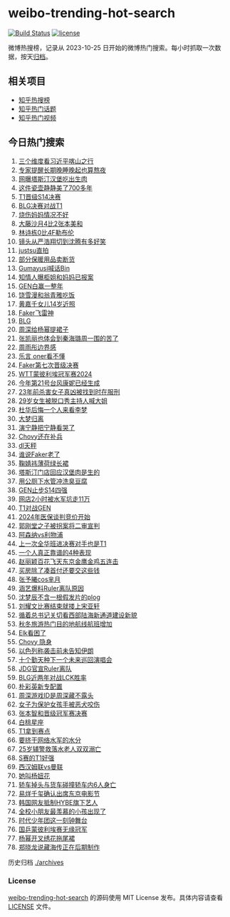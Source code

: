 # weibo-trending-hot-search

[![Build Status](https://github.com/justjavac/weibo-trending-hot-search/workflows/ci/badge.svg?branch=master)](https://github.com/justjavac/weibo-trending-hot-search/actions)
[![license](https://img.shields.io/github/license/justjavac/weibo-trending-hot-search)](https://github.com/justjavac/weibo-trending-hot-search/blob/master/LICENSE)

微博热搜榜，记录从 2023-10-25 日开始的微博热门搜索。每小时抓取一次数据，按天[归档](./archives)。

## 相关项目

- [知乎热搜榜](https://github.com/justjavac/zhihu-trending-top-search)
- [知乎热门话题](https://github.com/justjavac/zhihu-trending-hot-questions)
- [知乎热门视频](https://github.com/justjavac/zhihu-trending-hot-video)

## 今日热门搜索

<!-- BEGIN -->
<!-- 最后更新时间 Mon Oct 28 2024 02:28:43 GMT+0800 (China Standard Time) -->

1. [三个维度看习近平喀山之行](https://s.weibo.com//weibo?q=%23%E4%B8%89%E4%B8%AA%E7%BB%B4%E5%BA%A6%E7%9C%8B%E4%B9%A0%E8%BF%91%E5%B9%B3%E5%96%80%E5%B1%B1%E4%B9%8B%E8%A1%8C%23&Refer=new_time)
1. [专家提醒长期晚睡晚起也算熬夜](https://s.weibo.com//weibo?q=%23%E4%B8%93%E5%AE%B6%E6%8F%90%E9%86%92%E9%95%BF%E6%9C%9F%E6%99%9A%E7%9D%A1%E6%99%9A%E8%B5%B7%E4%B9%9F%E7%AE%97%E7%86%AC%E5%A4%9C%23&t=31&band_rank=2&Refer=top)
1. [网曝塔斯汀汉堡吃出生肉](https://s.weibo.com//weibo?q=%23%E7%BD%91%E6%9B%9D%E5%A1%94%E6%96%AF%E6%B1%80%E6%B1%89%E5%A0%A1%E5%90%83%E5%87%BA%E7%94%9F%E8%82%89%23&t=31&band_rank=1&Refer=top)
1. [这件瓷壶静静美了700多年](https://s.weibo.com//weibo?q=%23%E8%BF%99%E4%BB%B6%E7%93%B7%E5%A3%B6%E9%9D%99%E9%9D%99%E7%BE%8E%E4%BA%86700%E5%A4%9A%E5%B9%B4%23&t=31&band_rank=3&Refer=top)
1. [T1晋级S14决赛](https://s.weibo.com//weibo?q=T1%E6%99%8B%E7%BA%A7S14%E5%86%B3%E8%B5%9B&t=31&band_rank=7&Refer=top)
1. [BLG决赛对战T1](https://s.weibo.com//weibo?q=%23BLG%E5%86%B3%E8%B5%9B%E5%AF%B9%E6%88%98T1%23&t=31&band_rank=5&Refer=top)
1. [烧伤妈妈情况不好](https://s.weibo.com//weibo?q=%23%E7%83%A7%E4%BC%A4%E5%A6%88%E5%A6%88%E6%83%85%E5%86%B5%E4%B8%8D%E5%A5%BD%23&t=31&band_rank=5&Refer=top)
1. [大藤沙月4比2张本美和](https://s.weibo.com//weibo?q=%23%E5%A4%A7%E8%97%A4%E6%B2%99%E6%9C%884%E6%AF%942%E5%BC%A0%E6%9C%AC%E7%BE%8E%E5%92%8C%23&t=31&band_rank=8&Refer=top)
1. [林诗栋0比4F勒布伦](https://s.weibo.com//weibo?q=%23%E6%9E%97%E8%AF%97%E6%A0%8B0%E6%AF%944F%E5%8B%92%E5%B8%83%E4%BC%A6%23&t=31&band_rank=12&Refer=top)
1. [镜头从严浩翔切到沈腾有多好笑](https://s.weibo.com//weibo?q=%E9%95%9C%E5%A4%B4%E4%BB%8E%E4%B8%A5%E6%B5%A9%E7%BF%94%E5%88%87%E5%88%B0%E6%B2%88%E8%85%BE%E6%9C%89%E5%A4%9A%E5%A5%BD%E7%AC%91&t=31&band_rank=9&Refer=top)
1. [justsu直拍](https://s.weibo.com//weibo?q=justsu%E7%9B%B4%E6%8B%8D&t=31&band_rank=10&Refer=top)
1. [部分保暖用品卖断货](https://s.weibo.com//weibo?q=%23%E9%83%A8%E5%88%86%E4%BF%9D%E6%9A%96%E7%94%A8%E5%93%81%E5%8D%96%E6%96%AD%E8%B4%A7%23&t=31&band_rank=11&Refer=top)
1. [Gumayusi喊话Bin](https://s.weibo.com//weibo?q=%23Gumayusi%E5%96%8A%E8%AF%9DBin%23&t=31&band_rank=31&Refer=top)
1. [知情人曝柜姐和妈妈已报案](https://s.weibo.com//weibo?q=%23%E7%9F%A5%E6%83%85%E4%BA%BA%E6%9B%9D%E6%9F%9C%E5%A7%90%E5%92%8C%E5%A6%88%E5%A6%88%E5%B7%B2%E6%8A%A5%E6%A1%88%23&t=31&band_rank=13&Refer=top)
1. [GEN白赢一整年](https://s.weibo.com//weibo?q=%23GEN%E7%99%BD%E8%B5%A2%E4%B8%80%E6%95%B4%E5%B9%B4%23&t=31&band_rank=13&Refer=top)
1. [饶雪漫和翁青雅吃饭](https://s.weibo.com//weibo?q=%E9%A5%B6%E9%9B%AA%E6%BC%AB%E5%92%8C%E7%BF%81%E9%9D%92%E9%9B%85%E5%90%83%E9%A5%AD&t=31&band_rank=14&Refer=top)
1. [黄嘉千女儿14岁近照](https://s.weibo.com//weibo?q=%23%E9%BB%84%E5%98%89%E5%8D%83%E5%A5%B3%E5%84%BF14%E5%B2%81%E8%BF%91%E7%85%A7%23&t=31&band_rank=15&Refer=top)
1. [Faker飞雷神](https://s.weibo.com//weibo?q=Faker%E9%A3%9E%E9%9B%B7%E7%A5%9E&t=31&band_rank=11&Refer=top)
1. [BLG](https://s.weibo.com//weibo?q=BLG&t=31&band_rank=12&Refer=top)
1. [周深给杨幂提裙子](https://s.weibo.com//weibo?q=%23%E5%91%A8%E6%B7%B1%E7%BB%99%E6%9D%A8%E5%B9%82%E6%8F%90%E8%A3%99%E5%AD%90%23&t=31&band_rank=18&Refer=top)
1. [张凯丽也体会到秦海璐周一围的苦了](https://s.weibo.com//weibo?q=%E5%BC%A0%E5%87%AF%E4%B8%BD%E4%B9%9F%E4%BD%93%E4%BC%9A%E5%88%B0%E7%A7%A6%E6%B5%B7%E7%92%90%E5%91%A8%E4%B8%80%E5%9B%B4%E7%9A%84%E8%8B%A6%E4%BA%86&t=31&band_rank=20&Refer=top)
1. [周雨彤边界感](https://s.weibo.com//weibo?q=%E5%91%A8%E9%9B%A8%E5%BD%A4%E8%BE%B9%E7%95%8C%E6%84%9F&t=31&band_rank=21&Refer=top)
1. [乐言 oner看不懂](https://s.weibo.com//weibo?q=%E4%B9%90%E8%A8%80%20oner%E7%9C%8B%E4%B8%8D%E6%87%82&t=31&band_rank=22&Refer=top)
1. [Faker第七次晋级决赛](https://s.weibo.com//weibo?q=%23Faker%E7%AC%AC%E4%B8%83%E6%AC%A1%E6%99%8B%E7%BA%A7%E5%86%B3%E8%B5%9B%23&t=31&band_rank=32&Refer=top)
1. [WTT蒙彼利埃冠军赛2024](https://s.weibo.com//weibo?q=%23WTT%E8%92%99%E5%BD%BC%E5%88%A9%E5%9F%83%E5%86%A0%E5%86%9B%E8%B5%9B2024%23&t=31&band_rank=24&Refer=top)
1. [今年第21号台风康妮已经生成](https://s.weibo.com//weibo?q=%23%E4%BB%8A%E5%B9%B4%E7%AC%AC21%E5%8F%B7%E5%8F%B0%E9%A3%8E%E5%BA%B7%E5%A6%AE%E5%B7%B2%E7%BB%8F%E7%94%9F%E6%88%90%23&t=31&band_rank=25&Refer=top)
1. [23年前杀害女子真凶被找到时在服刑](https://s.weibo.com//weibo?q=%2323%E5%B9%B4%E5%89%8D%E6%9D%80%E5%AE%B3%E5%A5%B3%E5%AD%90%E7%9C%9F%E5%87%B6%E8%A2%AB%E6%89%BE%E5%88%B0%E6%97%B6%E5%9C%A8%E6%9C%8D%E5%88%91%23&t=31&band_rank=16&Refer=top)
1. [29岁女生被脱口秀主持人喊大姐](https://s.weibo.com//weibo?q=%2329%E5%B2%81%E5%A5%B3%E7%94%9F%E8%A2%AB%E8%84%B1%E5%8F%A3%E7%A7%80%E4%B8%BB%E6%8C%81%E4%BA%BA%E5%96%8A%E5%A4%A7%E5%A7%90%23&t=31&band_rank=17&Refer=top)
1. [杜华后悔一个人来看李梦](https://s.weibo.com//weibo?q=%E6%9D%9C%E5%8D%8E%E5%90%8E%E6%82%94%E4%B8%80%E4%B8%AA%E4%BA%BA%E6%9D%A5%E7%9C%8B%E6%9D%8E%E6%A2%A6&t=31&band_rank=8&Refer=top)
1. [大梦归离](https://s.weibo.com//weibo?q=%E5%A4%A7%E6%A2%A6%E5%BD%92%E7%A6%BB&t=31&band_rank=46&Refer=top)
1. [演宁静把宁静看哭了](https://s.weibo.com//weibo?q=%E6%BC%94%E5%AE%81%E9%9D%99%E6%8A%8A%E5%AE%81%E9%9D%99%E7%9C%8B%E5%93%AD%E4%BA%86&t=31&band_rank=30&Refer=top)
1. [Chovy还在补兵](https://s.weibo.com//weibo?q=%23Chovy%E8%BF%98%E5%9C%A8%E8%A1%A5%E5%85%B5%23&t=31&band_rank=31&Refer=top)
1. [dl天秤](https://s.weibo.com//weibo?q=dl%E5%A4%A9%E7%A7%A4&t=31&band_rank=33&Refer=top)
1. [谁说Faker老了](https://s.weibo.com//weibo?q=%23%E8%B0%81%E8%AF%B4Faker%E8%80%81%E4%BA%86%23&t=31&band_rank=35&Refer=top)
1. [鞠婧祎薄荷绿长裙](https://s.weibo.com//weibo?q=%E9%9E%A0%E5%A9%A7%E7%A5%8E%E8%96%84%E8%8D%B7%E7%BB%BF%E9%95%BF%E8%A3%99&t=31&band_rank=27&Refer=top)
1. [塔斯汀门店回应汉堡肉是生的](https://s.weibo.com//weibo?q=%23%E5%A1%94%E6%96%AF%E6%B1%80%E9%97%A8%E5%BA%97%E5%9B%9E%E5%BA%94%E6%B1%89%E5%A0%A1%E8%82%89%E6%98%AF%E7%94%9F%E7%9A%84%23&t=31&band_rank=6&Refer=top)
1. [用公厕下水管冲洗臭豆腐](https://s.weibo.com//weibo?q=%23%E7%94%A8%E5%85%AC%E5%8E%95%E4%B8%8B%E6%B0%B4%E7%AE%A1%E5%86%B2%E6%B4%97%E8%87%AD%E8%B1%86%E8%85%90%23&t=31&band_rank=26&Refer=top)
1. [GEN止步S14四强](https://s.weibo.com//weibo?q=%23GEN%E6%AD%A2%E6%AD%A5S14%E5%9B%9B%E5%BC%BA%23&t=31&band_rank=27&Refer=top)
1. [网店2小时被水军坑走11万](https://s.weibo.com//weibo?q=%23%E7%BD%91%E5%BA%972%E5%B0%8F%E6%97%B6%E8%A2%AB%E6%B0%B4%E5%86%9B%E5%9D%91%E8%B5%B011%E4%B8%87%23&t=31&band_rank=36&Refer=top)
1. [T1对战GEN](https://s.weibo.com//weibo?q=%23T1%E5%AF%B9%E6%88%98GEN%23&t=31&band_rank=4&Refer=top)
1. [2024年医保谈判竞价开始](https://s.weibo.com//weibo?q=%232024%E5%B9%B4%E5%8C%BB%E4%BF%9D%E8%B0%88%E5%88%A4%E7%AB%9E%E4%BB%B7%E5%BC%80%E5%A7%8B%23&t=31&band_rank=34&Refer=top)
1. [郭刚堂之子被拐案将二审宣判](https://s.weibo.com//weibo?q=%23%E9%83%AD%E5%88%9A%E5%A0%82%E4%B9%8B%E5%AD%90%E8%A2%AB%E6%8B%90%E6%A1%88%E5%B0%86%E4%BA%8C%E5%AE%A1%E5%AE%A3%E5%88%A4%23&t=31&band_rank=41&Refer=top)
1. [阿森纳vs利物浦](https://s.weibo.com//weibo?q=%23%E9%98%BF%E6%A3%AE%E7%BA%B3vs%E5%88%A9%E7%89%A9%E6%B5%A6%23&t=31&band_rank=40&Refer=top)
1. [上一次全华班进决赛对手也是T1](https://s.weibo.com//weibo?q=%23%E4%B8%8A%E4%B8%80%E6%AC%A1%E5%85%A8%E5%8D%8E%E7%8F%AD%E8%BF%9B%E5%86%B3%E8%B5%9B%E5%AF%B9%E6%89%8B%E4%B9%9F%E6%98%AFT1%23&t=31&band_rank=41&Refer=top)
1. [一个人真正靠谱的4种表现](https://s.weibo.com//weibo?q=%23%E4%B8%80%E4%B8%AA%E4%BA%BA%E7%9C%9F%E6%AD%A3%E9%9D%A0%E8%B0%B1%E7%9A%844%E7%A7%8D%E8%A1%A8%E7%8E%B0%23&t=31&band_rank=44&Refer=top)
1. [赵丽颖百花飞天东京金鹰金鸡五连击](https://s.weibo.com//weibo?q=%23%E8%B5%B5%E4%B8%BD%E9%A2%96%E7%99%BE%E8%8A%B1%E9%A3%9E%E5%A4%A9%E4%B8%9C%E4%BA%AC%E9%87%91%E9%B9%B0%E9%87%91%E9%B8%A1%E4%BA%94%E8%BF%9E%E5%87%BB%23&t=31&band_rank=19&Refer=top)
1. [买房除了凑首付还要交这些钱](https://s.weibo.com//weibo?q=%23%E4%B9%B0%E6%88%BF%E9%99%A4%E4%BA%86%E5%87%91%E9%A6%96%E4%BB%98%E8%BF%98%E8%A6%81%E4%BA%A4%E8%BF%99%E4%BA%9B%E9%92%B1%23&t=31&band_rank=10&Refer=top)
1. [张予曦cos芈月](https://s.weibo.com//weibo?q=%23%E5%BC%A0%E4%BA%88%E6%9B%A6cos%E8%8A%88%E6%9C%88%23&t=31&band_rank=28&Refer=top)
1. [涵艺爆料Ruler离队原因](https://s.weibo.com//weibo?q=%23%E6%B6%B5%E8%89%BA%E7%88%86%E6%96%99Ruler%E7%A6%BB%E9%98%9F%E5%8E%9F%E5%9B%A0%23&t=31&band_rank=44&Refer=top)
1. [沈梦辰不含一根假发片的plog](https://s.weibo.com//weibo?q=%E6%B2%88%E6%A2%A6%E8%BE%B0%E4%B8%8D%E5%90%AB%E4%B8%80%E6%A0%B9%E5%81%87%E5%8F%91%E7%89%87%E7%9A%84plog&t=31&band_rank=39&Refer=top)
1. [刘耀文比赛结束就搂上宋亚轩](https://s.weibo.com//weibo?q=%23%E5%88%98%E8%80%80%E6%96%87%E6%AF%94%E8%B5%9B%E7%BB%93%E6%9D%9F%E5%B0%B1%E6%90%82%E4%B8%8A%E5%AE%8B%E4%BA%9A%E8%BD%A9%23&t=31&band_rank=20&Refer=top)
1. [循着总书记关切看西部陆海新通道建设新貌](https://s.weibo.com//weibo?q=%23%E5%BE%AA%E7%9D%80%E6%80%BB%E4%B9%A6%E8%AE%B0%E5%85%B3%E5%88%87%E7%9C%8B%E8%A5%BF%E9%83%A8%E9%99%86%E6%B5%B7%E6%96%B0%E9%80%9A%E9%81%93%E5%BB%BA%E8%AE%BE%E6%96%B0%E8%B2%8C%23&Refer=new_time)
1. [秋冬旅游热门目的地航线航班增加](https://s.weibo.com//weibo?q=%23%E7%A7%8B%E5%86%AC%E6%97%85%E6%B8%B8%E7%83%AD%E9%97%A8%E7%9B%AE%E7%9A%84%E5%9C%B0%E8%88%AA%E7%BA%BF%E8%88%AA%E7%8F%AD%E5%A2%9E%E5%8A%A0%23&t=31&band_rank=3&Refer=top)
1. [Elk看困了](https://s.weibo.com//weibo?q=%23Elk%E7%9C%8B%E5%9B%B0%E4%BA%86%23&t=31&band_rank=23&Refer=top)
1. [Chovy 隐身](https://s.weibo.com//weibo?q=Chovy%20%E9%9A%90%E8%BA%AB&t=31&band_rank=48&Refer=top)
1. [以色列称袭击前未告知伊朗](https://s.weibo.com//weibo?q=%23%E4%BB%A5%E8%89%B2%E5%88%97%E7%A7%B0%E8%A2%AD%E5%87%BB%E5%89%8D%E6%9C%AA%E5%91%8A%E7%9F%A5%E4%BC%8A%E6%9C%97%23&t=31&band_rank=26&Refer=top)
1. [十个勤天种下一个未来巡回演唱会](https://s.weibo.com//weibo?q=%E5%8D%81%E4%B8%AA%E5%8B%A4%E5%A4%A9%E7%A7%8D%E4%B8%8B%E4%B8%80%E4%B8%AA%E6%9C%AA%E6%9D%A5%E5%B7%A1%E5%9B%9E%E6%BC%94%E5%94%B1%E4%BC%9A&t=31&band_rank=42&Refer=top)
1. [JDG官宣Ruler离队](https://s.weibo.com//weibo?q=%23JDG%E5%AE%98%E5%AE%A3Ruler%E7%A6%BB%E9%98%9F%23&t=31&band_rank=43&Refer=top)
1. [BLG近两年对战LCK胜率](https://s.weibo.com//weibo?q=%23BLG%E8%BF%91%E4%B8%A4%E5%B9%B4%E5%AF%B9%E6%88%98LCK%E8%83%9C%E7%8E%87%23&t=31&band_rank=45&Refer=top)
1. [朴彩英新专配置](https://s.weibo.com//weibo?q=%23%E6%9C%B4%E5%BD%A9%E8%8B%B1%E6%96%B0%E4%B8%93%E9%85%8D%E7%BD%AE%23&t=31&band_rank=45&Refer=top)
1. [周深游戏ID是周深藏不露头](https://s.weibo.com//weibo?q=%E5%91%A8%E6%B7%B1%E6%B8%B8%E6%88%8FID%E6%98%AF%E5%91%A8%E6%B7%B1%E8%97%8F%E4%B8%8D%E9%9C%B2%E5%A4%B4&t=31&band_rank=29&Refer=top)
1. [女子为保护女孩手被恶犬咬伤](https://s.weibo.com//weibo?q=%23%E5%A5%B3%E5%AD%90%E4%B8%BA%E4%BF%9D%E6%8A%A4%E5%A5%B3%E5%AD%A9%E6%89%8B%E8%A2%AB%E6%81%B6%E7%8A%AC%E5%92%AC%E4%BC%A4%23&t=31&band_rank=50&Refer=top)
1. [张本智和晋级冠军赛决赛](https://s.weibo.com//weibo?q=%23%E5%BC%A0%E6%9C%AC%E6%99%BA%E5%92%8C%E6%99%8B%E7%BA%A7%E5%86%A0%E5%86%9B%E8%B5%9B%E5%86%B3%E8%B5%9B%23&t=31&band_rank=25&Refer=top)
1. [白桃星座](https://s.weibo.com//weibo?q=%E7%99%BD%E6%A1%83%E6%98%9F%E5%BA%A7&t=31&band_rank=31&Refer=top)
1. [T1拿到赛点](https://s.weibo.com//weibo?q=T1%E6%8B%BF%E5%88%B0%E8%B5%9B%E7%82%B9&t=31&band_rank=33&Refer=top)
1. [要挤干网络水军的水分](https://s.weibo.com//weibo?q=%23%E8%A6%81%E6%8C%A4%E5%B9%B2%E7%BD%91%E7%BB%9C%E6%B0%B4%E5%86%9B%E7%9A%84%E6%B0%B4%E5%88%86%23&t=31&band_rank=34&Refer=top)
1. [25岁辅警救落水老人双双溺亡](https://s.weibo.com//weibo?q=%2325%E5%B2%81%E8%BE%85%E8%AD%A6%E6%95%91%E8%90%BD%E6%B0%B4%E8%80%81%E4%BA%BA%E5%8F%8C%E5%8F%8C%E6%BA%BA%E4%BA%A1%23&t=31&band_rank=35&Refer=top)
1. [S赛的T1好强](https://s.weibo.com//weibo?q=%23S%E8%B5%9B%E7%9A%84T1%E5%A5%BD%E5%BC%BA%23&t=31&band_rank=37&Refer=top)
1. [西汉姆联vs曼联](https://s.weibo.com//weibo?q=%23%E8%A5%BF%E6%B1%89%E5%A7%86%E8%81%94vs%E6%9B%BC%E8%81%94%23&t=31&band_rank=38&Refer=top)
1. [她叫杨妞花](https://s.weibo.com//weibo?q=%23%E5%A5%B9%E5%8F%AB%E6%9D%A8%E5%A6%9E%E8%8A%B1%23&t=31&band_rank=39&Refer=top)
1. [轿车掉头与货车碰撞轿车内6人身亡](https://s.weibo.com//weibo?q=%23%E8%BD%BF%E8%BD%A6%E6%8E%89%E5%A4%B4%E4%B8%8E%E8%B4%A7%E8%BD%A6%E7%A2%B0%E6%92%9E%E8%BD%BF%E8%BD%A6%E5%86%856%E4%BA%BA%E8%BA%AB%E4%BA%A1%23&t=31&band_rank=40&Refer=top)
1. [易烊千玺确认出席东京电影节](https://s.weibo.com//weibo?q=%23%E6%98%93%E7%83%8A%E5%8D%83%E7%8E%BA%E7%A1%AE%E8%AE%A4%E5%87%BA%E5%B8%AD%E4%B8%9C%E4%BA%AC%E7%94%B5%E5%BD%B1%E8%8A%82%23&t=31&band_rank=41&Refer=top)
1. [韩国网友抵制HYBE旗下艺人](https://s.weibo.com//weibo?q=%23%E9%9F%A9%E5%9B%BD%E7%BD%91%E5%8F%8B%E6%8A%B5%E5%88%B6HYBE%E6%97%97%E4%B8%8B%E8%89%BA%E4%BA%BA%23&t=31&band_rank=43&Refer=top)
1. [全校小朋友最羡慕的小孩出现了](https://s.weibo.com//weibo?q=%23%E5%85%A8%E6%A0%A1%E5%B0%8F%E6%9C%8B%E5%8F%8B%E6%9C%80%E7%BE%A1%E6%85%95%E7%9A%84%E5%B0%8F%E5%AD%A9%E5%87%BA%E7%8E%B0%E4%BA%86%23&t=31&band_rank=44&Refer=top)
1. [时代少年团这一刻钟舞台](https://s.weibo.com//weibo?q=%E6%97%B6%E4%BB%A3%E5%B0%91%E5%B9%B4%E5%9B%A2%E8%BF%99%E4%B8%80%E5%88%BB%E9%92%9F%E8%88%9E%E5%8F%B0&t=31&band_rank=46&Refer=top)
1. [国乒蒙彼利埃赛无缘冠军](https://s.weibo.com//weibo?q=%23%E5%9B%BD%E4%B9%92%E8%92%99%E5%BD%BC%E5%88%A9%E5%9F%83%E8%B5%9B%E6%97%A0%E7%BC%98%E5%86%A0%E5%86%9B%23&t=31&band_rank=47&Refer=top)
1. [杨幂开叉绣花拖尾裙](https://s.weibo.com//weibo?q=%23%E6%9D%A8%E5%B9%82%E5%BC%80%E5%8F%89%E7%BB%A3%E8%8A%B1%E6%8B%96%E5%B0%BE%E8%A3%99%23&t=31&band_rank=49&Refer=top)
1. [郑晓龙说藏海传正在后期制作](https://s.weibo.com//weibo?q=%23%E9%83%91%E6%99%93%E9%BE%99%E8%AF%B4%E8%97%8F%E6%B5%B7%E4%BC%A0%E6%AD%A3%E5%9C%A8%E5%90%8E%E6%9C%9F%E5%88%B6%E4%BD%9C%23&t=31&band_rank=50&Refer=top)

<!-- END -->

历史归档 [./archives](./archives)

### License

[weibo-trending-hot-search](https://github.com/justjavac/weibo-trending-hot-search) 的源码使用 MIT License
发布。具体内容请查看 [LICENSE](./LICENSE) 文件。
